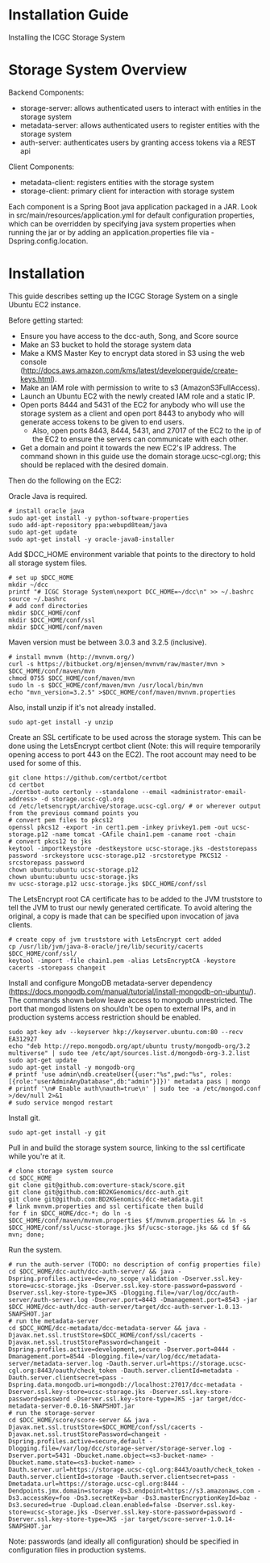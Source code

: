 # Installation Guide
Installing the ICGC Storage System


# Storage System Overview
Backend Components:
- storage-server: allows authenticated users to interact with entities in the storage system
- metadata-server: allows authenticated users to register entities with the storage system
- auth-server: authenticates users by granting access tokens via a REST api

Client Components:
- metadata-client: registers entities with the storage system
- storage-client: primary client for interaction with storage system

Each component is a Spring Boot java application packaged in a JAR. Look in src/main/resources/application.yml for default configuration properties, which can be overridden by specifying java system properties when running the jar or by adding an application.properties file via -Dspring.config.location.


# Installation
This guide describes setting up the ICGC Storage System on a single Ubuntu EC2 instance.

Before getting started:
- Ensure you have access to the dcc-auth, Song, and Score source
- Make an S3 bucket to hold the storage system data
- Make a KMS Master Key to encrypt data stored in S3 using the web console (http://docs.aws.amazon.com/kms/latest/developerguide/create-keys.html).
- Make an IAM role with permission to write to s3 (AmazonS3FullAccess).
- Launch an Ubuntu EC2 with the newly created IAM role and a static IP.
- Open ports 8444 and 5431 of the EC2 for anybody who will use the storage system as a client and open port 8443 to anybody who will generate access tokens to be given to end users.
  - Also, open ports 8443, 8444, 5431, and 27017 of the EC2 to the ip of the EC2 to ensure the servers can communicate with each other.
- Get a domain and point it towards the new EC2's IP address. The command shown in this guide use the domain storage.ucsc-cgl.org; this should be replaced with the desired domain.

Then do the following on the EC2:

Oracle Java is required.
```
# install oracle java
sudo apt-get install -y python-software-properties
sudo add-apt-repository ppa:webupd8team/java
sudo apt-get update
sudo apt-get install -y oracle-java8-installer
```

Add $DCC_HOME environment variable that points to the directory to hold all storage system files.
```
# set up $DCC_HOME
mkdir ~/dcc
printf "# ICGC Storage System\nexport DCC_HOME=~/dcc\n" >> ~/.bashrc
source ~/.bashrc
# add conf directories
mkdir $DCC_HOME/conf
mkdir $DCC_HOME/conf/ssl
mkdir $DCC_HOME/conf/maven
```

Maven version must be between 3.0.3 and 3.2.5 (inclusive).
```
# install mvnvm (http://mvnvm.org/)
curl -s https://bitbucket.org/mjensen/mvnvm/raw/master/mvn > $DCC_HOME/conf/maven/mvn
chmod 0755 $DCC_HOME/conf/maven/mvn
sudo ln -s $DCC_HOME/conf/maven/mvn /usr/local/bin/mvn
echo "mvn_version=3.2.5" >$DCC_HOME/conf/maven/mvnvm.properties
```

Also, install unzip if it's not already installed.
```
sudo apt-get install -y unzip
```

Create an SSL certificate to be used across the storage system. This can be done using the LetsEncrypt certbot client (Note: this will require temporarily opening access to port 443 on the EC2). The root account may need to be used for some of this.
```
git clone https://github.com/certbot/certbot
cd certbot
./certbot-auto certonly --standalone --email <administrator-email-address> -d storage.ucsc-cgl.org
cd /etc/letsencrypt/archive/storage.ucsc-cgl.org/ # or wherever output from the previous command points you
# convert pem files to pkcs12
openssl pkcs12 -export -in cert1.pem -inkey privkey1.pem -out ucsc-storage.p12 -name tomcat -CAfile chain1.pem -caname root -chain
# convert pkcs12 to jks
keytool -importkeystore -destkeystore ucsc-storage.jks -deststorepass password -srckeystore ucsc-storage.p12 -srcstoretype PKCS12 -srcstorepass password
chown ubuntu:ubuntu ucsc-storage.p12
chown ubuntu:ubuntu ucsc-storage.jks
mv ucsc-storage.p12 ucsc-storage.jks $DCC_HOME/conf/ssl
```

The LetsEncrypt root CA certificate has to be added to the JVM truststore to tell the JVM to trust our newly generated certificate. To avoid altering the original, a copy is made that can be specified upon invocation of java clients.
```
# create copy of jvm truststore with LetsEncrypt cert added
cp /usr/lib/jvm/java-8-oracle/jre/lib/security/cacerts $DCC_HOME/conf/ssl/
keytool -import -file chain1.pem -alias LetsEncryptCA -keystore cacerts -storepass changeit
```

Install and configure MongoDB metadata-server dependency (https://docs.mongodb.com/manual/tutorial/install-mongodb-on-ubuntu/). The commands shown below leave access to mongodb unrestricted. The port that mongod listens on shouldn't be open to external IPs, and in production systems access restriction should be enabled.
```
sudo apt-key adv --keyserver hkp://keyserver.ubuntu.com:80 --recv EA312927
echo "deb http://repo.mongodb.org/apt/ubuntu trusty/mongodb-org/3.2 multiverse" | sudo tee /etc/apt/sources.list.d/mongodb-org-3.2.list
sudo apt-get update
sudo apt-get install -y mongodb-org
# printf 'use admin\ndb.createUser({user:"%s",pwd:"%s", roles:[{role:"userAdminAnyDatabase",db:"admin"}]})' metadata pass | mongo
# printf '\n# Enable auth\nauth=true\n' | sudo tee -a /etc/mongod.conf >/dev/null 2>&1
# sudo service mongod restart
```

Install git.
```
sudo apt-get install -y git
```

Pull in and build the storage system source, linking to the ssl certificate while you're at it.
```
# clone storage system source
cd $DCC_HOME
git clone git@github.com:overture-stack/score.git
git clone git@github.com:BD2KGenomics/dcc-auth.git
git clone git@github.com:BD2KGenomics/dcc-metadata.git
# link mvnvm.properties and ssl certificate then build
for f in $DCC_HOME/dcc-*; do ln -s $DCC_HOME/conf/maven/mvnvm.properties $f/mvnvm.properties && ln -s $DCC_HOME/conf/ssl/ucsc-storage.jks $f/ucsc-storage.jks && cd $f && mvn; done;
```

Run the system.
```
# run the auth-server (TODO: no description of config properties file)
cd $DCC_HOME/dcc-auth/dcc-auth-server/ && java -Dspring.profiles.active=dev,no_scope_validation -Dserver.ssl.key-store=ucsc-storage.jks -Dserver.ssl.key-store-password=password -Dserver.ssl.key-store-type=JKS -Dlogging.file=/var/log/dcc/auth-server/auth-server.log -Dserver.port=8443 -Dmanagement.port=8543 -jar $DCC_HOME/dcc-auth/dcc-auth-server/target/dcc-auth-server-1.0.13-SNAPSHOT.jar
# run the metadata-server
cd $DCC_HOME/dcc-metadata/dcc-metadata-server && java -Djavax.net.ssl.trustStore=$DCC_HOME/conf/ssl/cacerts -Djavax.net.ssl.trustStorePassword=changeit -Dspring.profiles.active=development,secure -Dserver.port=8444 -Dmanagement.port=8544 -Dlogging.file=/var/log/dcc/metadata-server/metadata-server.log -Dauth.server.url=https://storage.ucsc-cgl.org:8443/oauth/check_token -Dauth.server.clientId=metadata -Dauth.server.clientsecret=pass -Dspring.data.mongodb.uri=mongodb://localhost:27017/dcc-metadata -Dserver.ssl.key-store=ucsc-storage.jks -Dserver.ssl.key-store-password=password -Dserver.ssl.key-store-type=JKS -jar target/dcc-metadata-server-0.0.16-SNAPSHOT.jar
# run the storage-server
cd $DCC_HOME/score/score-server && java -Djavax.net.ssl.trustStore=$DCC_HOME/conf/ssl/cacerts -Djavax.net.ssl.trustStorePassword=changeit -Dspring.profiles.active=secure,default -Dlogging.file=/var/log/dcc/storage-server/storage-server.log -Dserver.port=5431 -Dbucket.name.object=<s3-bucket-name> -Dbucket.name.state=<s3-bucket-name> -Dauth.server.url=https://storage.ucsc-cgl.org:8443/oauth/check_token -Dauth.server.clientId=storage -Dauth.server.clientsecret=pass -Dmetadata.url=https://storage.ucsc-cgl.org:8444 -Dendpoints.jmx.domain=storage -Ds3.endpoint=https://s3.amazonaws.com -Ds3.accessKey=foo -Ds3.secretKey=bar -Ds3.masterEncryptionKeyId=baz -Ds3.secured=true -Dupload.clean.enabled=false -Dserver.ssl.key-store=ucsc-storage.jks -Dserver.ssl.key-store-password=password -Dserver.ssl.key-store-type=JKS -jar target/score-server-1.0.14-SNAPSHOT.jar
```
Note: passwords (and ideally all configuration) should be specified in configuration files in production systems.
